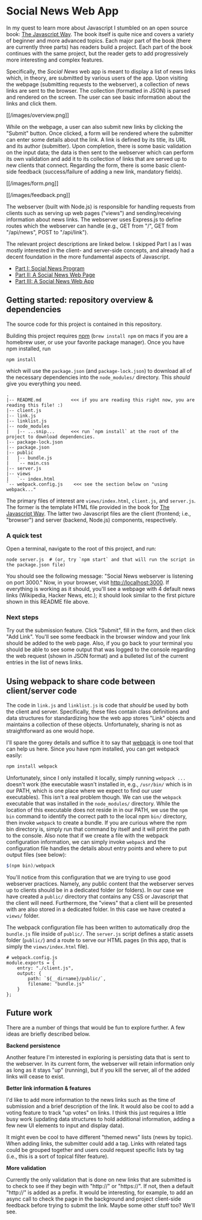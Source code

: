 # Social News Web App

In my quest to learn more about Javascript I stumbled on an open source book: [The Javascript Way](https://github.com/bpesquet/thejsway).
The book itself is quite nice and covers a variety of beginner and more advanced topics.
Each major part of the book (there are currently three parts) has readers build a project.
Each part of the book continues with the same project, but the reader gets to add progressively more interesting and complex features.

Specifically, the *Social News* web app is meant to display a list of news links which, in theory,
    are submitted by various users of the app.
Upon visiting the webpage (submitting requests to the webserver),
    a collection of news links are sent to the browser.
The collection (formatted in JSON) is parsed and rendered on the screen.
The user can see basic information about the links and click them.

[[/images/overview.png]]

While on the webpage, a user can also submit new links by clicking the "Submit" button.
Once clicked, a form will be rendered where the submitter can enter some details about the link.
A link is defined by its title, its URL and its author (submitter).
Upon completion, there is some basic validation on the input data;
    the data is then sent to the webserver which can perform its own validation and add it to its collection
    of links that are served up to new clients that connect.
Regarding the form,
    there is some basic client-side feedback (success/failure of adding a new link, mandatory fields).

[[/images/form.png]]

[[/images/feedback.png]]

The webserver (built with Node.js) is responsible for handling requests from clients such as
    serving up web pages ("views") and sending/receiving information about news links.
The webserver uses Express.js to define routes which the webserver can handle
    (e.g., GET from "/", GET from "/api/news", POST to "/api/link").

The relevant project descriptions are linked below.
I skipped Part I as I was mostly interested in the client- and server-side concepts,
    and already had a decent foundation in the more fundamental aspects of Javascript.
* [Part I: Social News Program](https://github.com/bpesquet/thejsway/blob/master/manuscript/chapter11.md)
* [Part II: A Social News Web Page](https://github.com/bpesquet/thejsway/blob/master/manuscript/chapter19.md)
* [Part III: A Social News Web App](https://github.com/bpesquet/thejsway/blob/master/manuscript/chapter26.md)

## Getting started: repository overview & dependencies

The source code for this project is contained in this repository.

Building this project requires [npm](https://docs.npmjs.com/getting-started/installing-node)
    (`brew install npm` on macs if you are a homebrew user, or use your favorite package manager).
Once you have npm installed, run

```
npm install
```

which will use the `package.json` (and `package-lock.json`) to download all of the necessary dependencies into the `node_modules/` directory.
This *should* give you everything you need.

```
.
|-- README.md           <<< if you are reading this right now, you are reading this file! :)
|-- client.js
|-- link.js
|-- linklist.js
|-- node_modules
|   |-- ...snip...      <<< run `npm install` at the root of the project to download dependencies.
|-- package-lock.json
|-- package.json
|-- public
|   |-- bundle.js
|   `-- main.css
|-- server.js
|-- views
|   `-- index.html
`-- webpack.config.js    <<< see the section below on "using webpack..."
```

The primary files of interest are `views/index.html`, `client.js`, and `server.js`.
The former is the template HTML file provided in the book for [The Javascript Way](https://github.com/bpesquet/thejsway).
The latter two Javascript files are the client (frontend; i.e., "browser") and server (backend, Node.js) components, respectively.

### A quick test

Open a terminal, navigate to the root of this project, and run:

```
node server.js  # (or, try `npm start` and that will run the script in the package.json file)
```

You should see the following message: "Social News webserver is listening on port 3000."
Now, in your browser, visit [http://localhost:3000](http://localhost:3000).
If everything is working as it should, you'll see a webpage with 4 default news links (Wikipedia, Hacker News, etc.);
    it should look similar to the first picture shown in this README file above.

### Next steps

Try out the submission feature. Click "Submit", fill in the form, and then click "Add Link".
You'll see some feedback in the browser window and your link should be added to the web page.
Also, if you go back to your terminal you should be able to see some output that was logged to the console
    regarding the web request (shown in JSON format) and a bulleted list of the current entries in the list of news links.

## Using webpack to share code between client/server code

The code in `link.js` and `linklist.js` is code that *should* be used by both the client and server.
Specifically, these files contain class definitions and data structures for
    standardizing how the web app stores "Link" objects and maintains a collection of these objects.
Unfortunately, sharing is not as straightforward as one would hope.

I'll spare the gorey details and suffice it to say that [webpack](https://webpack.js.org/) is one tool that can help us here.
Since you have npm installed, you can get webpack easily:

```javascript
npm install webpack
```

Unfortunately, since I only installed it locally, simply running `webpack ...` doesn't work (the executable wasn't installed in, e.g., `/usr/bin/` which is in our PATH, which is one place where we expect to find our user executables).
This isn't a real problem though.
We can use the `webpack` executable that was installed in the `node_modules/` directory.
While the location of this executable does not reside in in our PATH,
    we use the `npm bin` command to identify the correct path to the local npm `bin/` directory,
    then invoke `webpack` to create a bundle.
If you are curious where the npm bin directory is,
    simply run that command by itself and it will print the path to the console.
Also note that if we create a file with the webpack configuration information, we can simply invoke `webpack` and
    the configuration file handles the details about entry points and where to put output files (see below):

```javascript
$(npm bin)/webpack
```

You'll notice from this configuration that we are trying to use good webserver practices.
Namely, any public content that the webserver serves up to clients should be in a dedicated folder (or folders).
In our case we have created a `public/` directory that contains any CSS or Javascript that the client will need.
Furthermore, the "views" that a client will be presented with are also stored in a dedicated folder.
In this case we have created a `views/` folder.

The webpack configuration file has been written to automatically drop the `bundle.js` file
    inside of `public/`.
The `server.js` script defines a static assets folder (`public/`)
    and a route to serve our HTML pages (in this app, that is simply the `views/index.html` file).

```
# webpack.config.js
module.exports = {
    entry: "./client.js",
    output: {
        path: `${__dirname}/public/`,
        filename: "bundle.js"
    }
};
```

## Future work

There are a number of things that would be fun to explore further.
A few ideas are briefly described below.

**Backend persistence**

Another feature I'm interested in exploring is persisting data that is sent to the webserver.
In its current form, the webserver will retain information only as long as it stays "up" (running),
    but if you kill the server, all of the added links will cease to exist.

**Better link information & features**

I'd like to add more information to the news links such as the time of submission and a brief description of the link.
It would also be cool to add a voting feature to track "up votes" on links.
I think this just requires a little busy work
  (updating data structures to hold additional information, adding a few new UI elements to input and display data).

It might even be cool to have different "themed news" lists (news by topic).
When adding links, the submitter could add a tag.
Links with related tags could be grouped together and users could request specific lists by tag
    (i.e., this is a sort of topical filter feature).

**More validation**

Currently the only validation that is done on new links that are submitted
    is to check to see if they begin with "http://" or "https://".
If not, then a default "http://" is added as a prefix.
It would be interesting, for example, to add an async call to check the page in the background
    and project client-side feedback before trying to submit the link.
Maybe some other stuff too? We'll see. 
